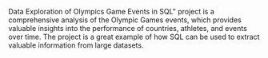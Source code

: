 Data Exploration of Olympics Game Events in SQL" project is a comprehensive analysis of the Olympic Games events, which provides valuable insights into the performance of countries, athletes, and events over time. The project is a great example of how SQL can be used to extract valuable information from large datasets.
